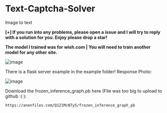 # Text-Captcha-Solver
Image to text

**[+] If you run into any problems, please open a issue and I will try to reply with a solution for you. Enjoy please drop a star!**

**The model I trained was for wish.com | You will need to train another model for any other site.**

![image](https://user-images.githubusercontent.com/98126132/208988308-28f4522a-115b-4798-8900-c66ac20d6b44.png)

There is a flask server example in the example folder!
Response Photo:

![image](https://user-images.githubusercontent.com/98126132/209490026-6ec110ab-2831-4b1b-b449-b1a809193b25.png)



Download the frozen_inference_graph.pb here (File was too big to upload to github :( ):

```https://anonfiles.com/Q1Z1McN7y5/frozen_inference_graph_pb```
